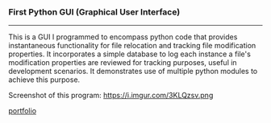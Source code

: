 ### First Python GUI (Graphical User Interface)
***

This is a GUI I programmed to encompass python code
that provides instantaneous functionality for file 
relocation and tracking file modification properties.
It incorporates a simple database to log each instance
a file's modification properties are reviewed for
tracking purposes, useful in development scenarios.
It demonstrates use of multiple python modules
to achieve this purpose.

Screenshot of this program: https://i.imgur.com/3KLQzsv.png

[portfolio](../../READMEport1.md)

